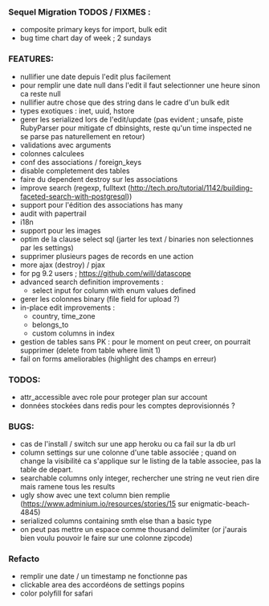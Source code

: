### Sequel Migration TODOS / FIXMES :
  - composite primary keys for import, bulk edit
  - bug time chart day of week ; 2 sundays

### FEATURES:
- nullifier une date depuis l'edit plus facilement
- pour remplir une date null dans l'edit il faut selectionner une heure sinon ca reste null
- nullifier autre chose que des string dans le cadre d'un bulk edit
- types exotiques : inet, uuid, hstore
- gerer les serialized lors de l'edit/update (pas evident ; unsafe, piste RubyParser pour mitigate cf dbinsights, reste qu'un time inspected ne se parse pas naturellement en retour)
- validations avec arguments
- colonnes calculees
- conf des associations / foreign_keys
- disable completement des tables
- faire du dependent destroy sur les associations
- improve search (regexp, fulltext (http://tech.pro/tutorial/1142/building-faceted-search-with-postgresql))
- support pour l'édition des associations has many
- audit with papertrail
- i18n
- support pour les images
- optim de la clause select sql (jarter les text / binaries non selectionnes par les settings)
- supprimer plusieurs pages de records en une action
- more ajax (destroy) / pjax
- for pg 9.2 users ; https://github.com/will/datascope
- advanced search definition improvements :
  - select input for column with enum values defined
- gerer les colonnes binary (file field for upload ?)
- in-place edit improvements :
	- country, time_zone
	- belongs_to
	- custom columns in index
- gestion de tables sans PK : pour le moment on peut creer, on pourrait supprimer (delete from table where <tous les attr> limit 1)
- fail on forms ameliorables (highlight des champs en erreur)

### TODOS:
- attr_accessible avec role pour proteger plan sur account
- données stockées dans redis pour les comptes deprovisionnés ?

### BUGS:
- cas de l'install / switch sur une app heroku ou ca fail sur la db url
- column settings sur une colonne d'une table associée ; quand on change la visibilité ca s'applique sur le listing de la table associee, pas la table de depart.
- searchable columns only integer, rechercher une string ne veut rien dire mais ramene tous les results
- ugly show avec une text column bien remplie (https://www.adminium.io/resources/stories/15 sur enigmatic-beach-4845)
- serialized columns containing smth else than a basic type
- on peut pas mettre un espace comme thousand delimiter (or j'aurais bien voulu pouvoir le faire sur une colonne zipcode)

### Refacto
- remplir une date / un timestamp ne fonctionne pas
- clickable area des accordéons de settings popins
- color polyfill for safari
